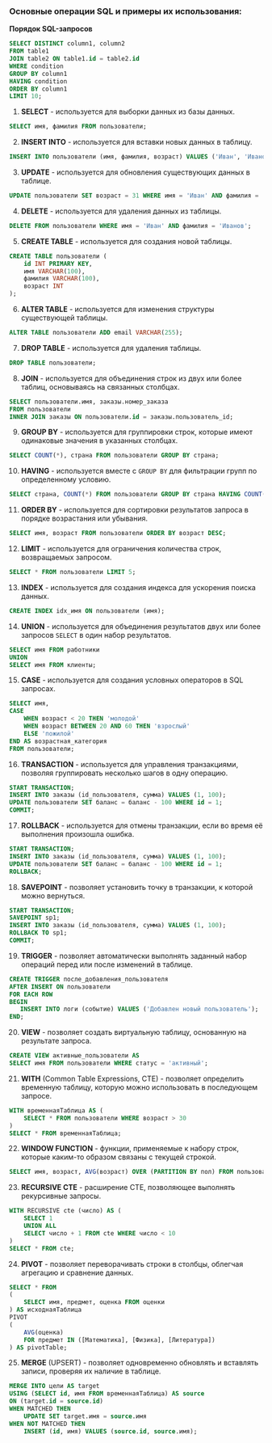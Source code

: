 ### Основные операции SQL и примеры их использования:

**Порядок SQL-запросов**
```sql
SELECT DISTINCT column1, column2
FROM table1
JOIN table2 ON table1.id = table2.id
WHERE condition
GROUP BY column1
HAVING condition
ORDER BY column1
LIMIT 10;
```

1. **SELECT** - используется для выборки данных из базы данных.
```sql
SELECT имя, фамилия FROM пользователи;
```

2. **INSERT INTO** - используется для вставки новых данных в таблицу.
```sql
INSERT INTO пользователи (имя, фамилия, возраст) VALUES ('Иван', 'Иванов', 30);
```

3. **UPDATE** - используется для обновления существующих данных в таблице.
```sql
UPDATE пользователи SET возраст = 31 WHERE имя = 'Иван' AND фамилия = 'Иванов';
```

4. **DELETE** - используется для удаления данных из таблицы.
```sql
DELETE FROM пользователи WHERE имя = 'Иван' AND фамилия = 'Иванов';
```

5. **CREATE TABLE** - используется для создания новой таблицы.
```sql
CREATE TABLE пользователи (
    id INT PRIMARY KEY,
    имя VARCHAR(100),
    фамилия VARCHAR(100),
    возраст INT
);
```

6. **ALTER TABLE** - используется для изменения структуры существующей таблицы.
```sql
ALTER TABLE пользователи ADD email VARCHAR(255);
```

7. **DROP TABLE** - используется для удаления таблицы.
```sql
DROP TABLE пользователи;
```

8. **JOIN** - используется для объединения строк из двух или более таблиц, основываясь на связанных столбцах.
```sql
SELECT пользователи.имя, заказы.номер_заказа
FROM пользователи
INNER JOIN заказы ON пользователи.id = заказы.пользователь_id;
```

9. **GROUP BY** - используется для группировки строк, которые имеют одинаковые значения в указанных столбцах.
```sql
SELECT COUNT(*), страна FROM пользователи GROUP BY страна;
```

10. **HAVING** - используется вместе с `GROUP BY` для фильтрации групп по определенному условию.
```sql
SELECT страна, COUNT(*) FROM пользователи GROUP BY страна HAVING COUNT(*) > 10;
```

11. **ORDER BY** - используется для сортировки результатов запроса в порядке возрастания или убывания.
```sql
SELECT имя, возраст FROM пользователи ORDER BY возраст DESC;
```

12. **LIMIT** - используется для ограничения количества строк, возвращаемых запросом.
```sql
SELECT * FROM пользователи LIMIT 5;
```

13. **INDEX** - используется для создания индекса для ускорения поиска данных.
```sql
CREATE INDEX idx_имя ON пользователи (имя);
```

14. **UNION** - используется для объединения результатов двух или более запросов `SELECT` в один набор результатов.
```sql
SELECT имя FROM работники
UNION
SELECT имя FROM клиенты;
```

15. **CASE** - используется для создания условных операторов в SQL запросах.
```sql
SELECT имя,
CASE 
    WHEN возраст < 20 THEN 'молодой'
    WHEN возраст BETWEEN 20 AND 60 THEN 'взрослый'
    ELSE 'пожилой'
END AS возрастная_категория
FROM пользователи;
```

16. **TRANSACTION** - используется для управления транзакциями, позволяя группировать несколько шагов в одну операцию.
```sql
START TRANSACTION;
INSERT INTO заказы (id_пользователя, сумма) VALUES (1, 100);
UPDATE пользователи SET баланс = баланс - 100 WHERE id = 1;
COMMIT;
```

17. **ROLLBACK** - используется для отмены транзакции, если во время её выполнения произошла ошибка.
```sql
START TRANSACTION;
INSERT INTO заказы (id_пользователя, сумма) VALUES (1, 100);
UPDATE пользователи SET баланс = баланс - 100 WHERE id = 1;
ROLLBACK;
```

18. **SAVEPOINT** - позволяет установить точку в транзакции, к которой можно вернуться.
```sql
START TRANSACTION;
SAVEPOINT sp1;
INSERT INTO заказы (id_пользователя, сумма) VALUES (1, 100);
ROLLBACK TO sp1;
COMMIT;
```

19. **TRIGGER** - позволяет автоматически выполнять заданный набор операций перед или после изменений в таблице.
```sql
CREATE TRIGGER после_добавления_пользователя
AFTER INSERT ON пользователи
FOR EACH ROW
BEGIN
   INSERT INTO логи (событие) VALUES ('Добавлен новый пользователь');
END;
```

20. **VIEW** - позволяет создать виртуальную таблицу, основанную на результате запроса.
```sql
CREATE VIEW активные_пользователи AS
SELECT имя FROM пользователи WHERE статус = 'активный';
```

21. **WITH** (Common Table Expressions, CTE) - позволяет определить временную таблицу, которую можно использовать в последующем запросе.
```sql
WITH временнаяТаблица AS (
    SELECT * FROM пользователи WHERE возраст > 30
)
SELECT * FROM временнаяТаблица;
```

22. **WINDOW FUNCTION** - функции, применяемые к набору строк, которые каким-то образом связаны с текущей строкой.
```sql
SELECT имя, возраст, AVG(возраст) OVER (PARTITION BY пол) FROM пользователи;
```

23. **RECURSIVE CTE** - расширение CTE, позволяющее выполнять рекурсивные запросы.
```sql
WITH RECURSIVE cte (число) AS (
    SELECT 1
    UNION ALL
    SELECT число + 1 FROM cte WHERE число < 10
)
SELECT * FROM cte;
```

24. **PIVOT** - позволяет переворачивать строки в столбцы, облегчая агрегацию и сравнение данных.
```sql
SELECT * FROM 
(
    SELECT имя, предмет, оценка FROM оценки
) AS исходнаяТаблица
PIVOT
(
    AVG(оценка)
    FOR предмет IN ([Математика], [Физика], [Литература])
) AS pivotTable;
```

25. **MERGE** (UPSERT) - позволяет одновременно обновлять и вставлять записи, проверяя их наличие в таблице.
```sql
MERGE INTO цели AS target
USING (SELECT id, имя FROM временнаяТаблица) AS source
ON (target.id = source.id)
WHEN MATCHED THEN
    UPDATE SET target.имя = source.имя
WHEN NOT MATCHED THEN
    INSERT (id, имя) VALUES (source.id, source.имя);
```
